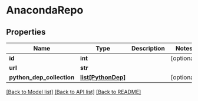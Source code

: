 # AnacondaRepo

## Properties
Name | Type | Description | Notes
------------ | ------------- | ------------- | -------------
**id** | **int** |  | [optional] 
**url** | **str** |  | 
**python_dep_collection** | [**list[PythonDep]**](PythonDep.md) |  | [optional] 

[[Back to Model list]](../README.md#documentation-for-models) [[Back to API list]](../README.md#documentation-for-api-endpoints) [[Back to README]](../README.md)

